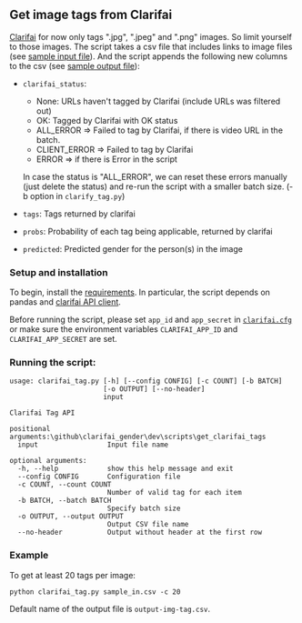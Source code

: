 ## Get image tags from Clarifai

[Clarifai](http://clarifai.com) for now only tags ".jpg", ".jpeg" and ".png" images. So limit yourself to those images. The script takes a csv file that includes links to image files (see [sample input file](sample_in.csv)). And the script appends the following new columns to the csv (see [sample output file](output-img-tag.csv)): 

* `clarifai_status`:
    * None: URLs haven't tagged by Clarifai (include URLs was filtered out)  
    * OK: Tagged by Clarifai with OK status  
    * ALL_ERROR => Failed to tag by Clarifai, if there is video URL in the batch.  
    * CLIENT_ERROR => Failed to tag by Clarifai  
    * ERROR => if there is Error in the script

    In case the status is "ALL_ERROR", we can reset these errors manually (just delete the status) and re-run the script with a smaller batch size. (-b option in `clarify_tag.py`)

* `tags`: Tags returned by clarifai
* `probs`: Probability of each tag being applicable, returned by clarifai
* `predicted`: Predicted gender for the person(s) in the image 

### Setup and installation
To begin, install the [requirements](../requirements.txt). In particular, the script depends on pandas and [clarifai API client](https://github.com/Clarifai/clarifai-python).

Before running the script, please set `app_id` and `app_secret` in [`clarifai.cfg`](clarifai.cfg) or make sure the environment variables `CLARIFAI_APP_ID` and `CLARIFAI_APP_SECRET` are set.

### Running the script:

```
usage: clarifai_tag.py [-h] [--config CONFIG] [-c COUNT] [-b BATCH]
                       [-o OUTPUT] [--no-header]
                       input

Clarifai Tag API

positional arguments:\github\clarifai_gender\dev\scripts\get_clarifai_tags
  input                 Input file name

optional arguments:
  -h, --help            show this help message and exit
  --config CONFIG       Configuration file
  -c COUNT, --count COUNT
                        Number of valid tag for each item
  -b BATCH, --batch BATCH
                        Specify batch size
  -o OUTPUT, --output OUTPUT
                        Output CSV file name
  --no-header           Output without header at the first row
```

### Example

To get at least 20 tags per image:

```
python clarifai_tag.py sample_in.csv -c 20 
```

Default name of the output file is `output-img-tag.csv`. 